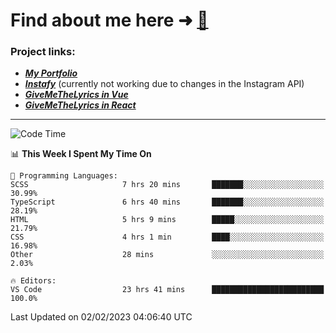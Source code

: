 # Find about me here ➜ [🧑](https://pauabella.dev)

### Project links:
- ***[My Portfolio](https://pauabella.dev)***
- ***[Instafy](https://instafy.me)*** (currently not working due to changes in the Instagram API)
- ***[GiveMeTheLyrics in Vue](https://lyrics.pauabella.dev)***
- ***[GiveMeTheLyrics in React](https://pauabella.dev/GiveMeTheLyrics)***

---
<!--START_SECTION:waka-->
![Code Time](http://img.shields.io/badge/Code%20Time-1%2C845%20hrs%2058%20mins-blue)

📊 **This Week I Spent My Time On** 

```text
💬 Programming Languages: 
SCSS                     7 hrs 20 mins       ███████░░░░░░░░░░░░░░░░░░   30.99% 
TypeScript               6 hrs 40 mins       ███████░░░░░░░░░░░░░░░░░░   28.19% 
HTML                     5 hrs 9 mins        █████░░░░░░░░░░░░░░░░░░░░   21.79% 
CSS                      4 hrs 1 min         ████░░░░░░░░░░░░░░░░░░░░░   16.98% 
Other                    28 mins             ░░░░░░░░░░░░░░░░░░░░░░░░░   2.03%

🔥 Editors: 
VS Code                  23 hrs 41 mins      █████████████████████████   100.0%

```


 Last Updated on 02/02/2023 04:06:40 UTC
<!--END_SECTION:waka-->
